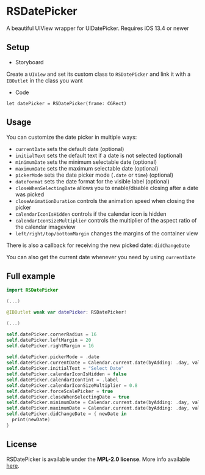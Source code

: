 # RSDatePicker

A beautiful UIView wrapper for UIDatePicker. Requires iOS 13.4 or newer

## Setup
- Storyboard

Create a `UIView` and set its custom class to `RSDatePicker` and link it with a `IBOutlet` in the class you want

- Code
 
`let datePicker = RSDatePicker(frame: CGRect)`

## Usage

You can customize the date picker in multiple ways:

- `currentDate` sets the default date (optional)
- `initialText` sets the default text if a date is not selected (optional)
- `minimumDate` sets the minimum selectable date (optional)
- `maximumDate` sets the maximum selectable date (optional)
- `pickerMode` sets the date picker mode (`.date` or `time`) (optional)
- `dateFormat` sets the date format for the visible label (optional)
- `closeWhenSelectingDate` allows you to enable/disable closing after a date was picked
- `closeAnimationDuration` controls the animation speed when closing the picker
- `calendarIconIsHidden` controls if the calendar icon is hidden
- `calendarIconSizeMultiplier` controls the multiplier of the aspect ratio of the calendar imageview
- `left/right/top/bottomMargin` changes the margins of the container view

There is also a callback for receiving the new picked date: `didChangeDate`

You can also get the current date whenever you need by using `currentDate`

## Full example

```swift
import RSDatePicker

(...)

@IBOutlet weak var datePicker: RSDatePicker!

(...)

self.datePicker.cornerRadius = 16
self.datePicker.leftMargin = 20
self.datePicker.rightMargin = 16
        
self.datePicker.pickerMode = .date
self.datePicker.currentDate = Calendar.current.date(byAdding: .day, value: -1, to: Date()) // yesterday
self.datePicker.initialText = "Select Date"
self.datePicker.calendarIconIsHidden = false
self.datePicker.calendarIconTint = .label
self.datePicker.calendarIconSizeMultiplier = 0.8
self.datePicker.forceScalePicker = true
self.datePicker.closeWhenSelectingDate = true
self.datePicker.minimumDate = Calendar.current.date(byAdding: .day, value: -4, to: Date()) // 4 days ago
self.datePicker.maximumDate = Calendar.current.date(byAdding: .day, value: 20, to: Date()) // 20 days in the future
self.datePicker.didChangeDate = { newDate in
  print(newDate)
}
```

## License
RSDatePicker is available under the **MPL-2.0 license**. More info available [here](https://www.mozilla.org/en-US/MPL/2.0/).
